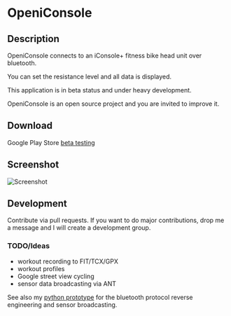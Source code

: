 
# OpeniConsole

## Description
OpeniConsole connects to an iConsole+ fitness bike head unit over bluetooth.

You can set the resistance level and all data is displayed.

This application is in beta status and under heavy development.

OpeniConsole is an open source project and you are invited to improve it.

## Download
Google Play Store [beta testing](https://play.google.com/apps/testing/org.surfsite.iconsole)

## Screenshot
![Screenshot](https://lh3.googleusercontent.com/NbWXiGBWr4gPKQNZ24nyYqIXg0RNkXy7G0L99ryr-SB0kqK-0SL3PGehkg_-3oAjg2s=h310 "Screenshot")

## Development
Contribute via pull requests. If you want to do major contributions, drop me a message and I will create a development group.

### TODO/Ideas
- workout recording to FIT/TCX/GPX
- workout profiles
- Google street view cycling
- sensor data broadcasting via ANT

See also my [python prototype](https://github.com/haraldh/iconsole) for the bluetooth protocol reverse engineering and sensor broadcasting.
